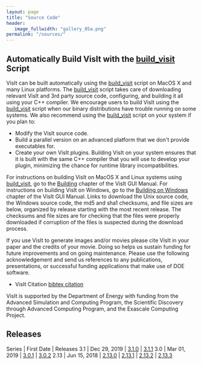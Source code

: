 ```yaml
---
layout: page
title: "Source Code"
header:
   image_fullwidth: "gallery_05a.png"
permalink: "/sources/"
---
```


## Automatically Build VisIt with the [build_visit](https://github.com/visit-dav/visit/releases/download/v3.1.1/build_visit3_1_1) Script

VisIt can be built automatically using the [build_visit](https://github.com/visit-dav/visit/releases/download/v3.1.1/build_visit3_1_1) script on MacOS X and many Linux platforms. The [build_visit](https://github.com/visit-dav/visit/releases/download/v3.1.1/build_visit3_1_1) script takes care of downloading relevant VisIt and 3rd party source code, configuring, and building it all using your C++ compiler. We encourage users to build VisIt using the [build_visit](https://github.com/visit-dav/visit/releases/download/v3.1.1/build_visit3_1_1) script when our binary distributions have trouble running on some systems. We also recommend using the [build_visit](https://github.com/visit-dav/visit/releases/download/v3.1.1/build_visit3_1_1) script on your system if you plan to:

* Modify the VisIt source code. 
* Build a parallel version on an advanced platform that we don't provide executables for.
* Create your own VisIt plugins. Building VisIt on your system ensures that it is built with the same C++ compiler that you will use to develop your plugin, minimizing the chance for runtime library incompatibilities.

For instructions on building VisIt on MacOS X and Linux systems using [build_visit](https://github.com/visit-dav/visit/releases/download/v3.1.1/build_visit3_1_1), go to the [Building](https://visit-sphinx-github-user-manual.readthedocs.io/en/develop/gui_manual/Building/index.html) chapter of the VisIt GUI Manual. For instructions on building VisIt on Windows, go to the [Building on Windows](https://visit-sphinx-github-user-manual.readthedocs.io/en/develop/gui_manual/BuildingOnWindows/index.html) chapter of the VisIt GUI Manual. Links to download the Unix source code, the Windows source code, the md5 and sha1 checksums, and file sizes are below, organized by release starting with the most recent release. The checksums and file sizes are for checking that the files were properly downloaded if corruption of the files is suspected during the download process.

If you use VisIt to generate images and/or movies please cite VisIt in your paper and the credits of your movie. Doing so helps us sustain funding for future improvements and on going maintenance. Please use the following acknowledgement and send us references to any publications, presentations, or successful funding applications that make use of DOE software.

* VisIt Citation [bibtex citation](visit-citation.md)

VisIt is supported by the Department of Energy with funding from the Advanced Simulation and Computing Program, the Scientific Discovery through Advanced Computing Program, and the Exascale Computing Project.

## Releases

Series | First Date | Releases
3.1 | Dec 29, 2019 | [3.1.0](https://github.com/visit-dav/visit/releases/download/v3.1.0/build_visit3_1_0) | [3.1.1](https://github.com/visit-dav/visit/releases/download/v3.1.1/build_visit3_1_1)
3.0 | Mar 01, 2019 | [3.0.1](https://github.com/visit-dav/visit/releases/download/v3.0.1/build_visit3_0_1) | [3.0.2](https://github.com/visit-dav/visit/releases/download/v3.0.1/build_visit3_0_2)
2.13 | Jun 15, 2018 | [2.13.0](https://github.com/visit-dav/visit/releases/download/v2.13.0/build_visit2_13_0) | [2.13.1](https://github.com/visit-dav/visit/releases/download/v2.13.1/build_visit2_13_1) | [2.13.2](https://github.com/visit-dav/visit/releases/download/v2.13.2/build_visit2_13_2) | [2.13.3](https://github.com/visit-dav/visit/releases/download/v2.13.3/build_visit2_13_3)
